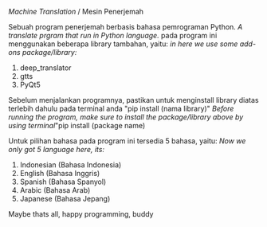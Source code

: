 _Machine Translation_ / Mesin Penerjemah

Sebuah program penerjemah berbasis bahasa pemrograman Python.
_A translate prgram that run in Python language._
  pada program ini menggunakan beberapa library tambahan, yaitu:
  _in here we use some add-ons package/library:_
  1. deep_translator
  2. gtts
  3. PyQt5

Sebelum menjalankan programnya, pastikan untuk menginstall library diatas terlebih dahulu pada terminal anda "pip install (nama library)"
_Before running the program, make sure to install the package/library above by using terminal_"pip install (package name)

Untuk pilihan bahasa pada program ini tersedia 5 bahasa, yaitu:
_Now we only got 5 language here, its:_
  1. Indonesian (Bahasa Indonesia)
  2. English    (Bahasa Inggris)
  3. Spanish    (Bahasa Spanyol)
  4. Arabic     (Bahasa Arab)
  5. Japanese   (Bahasa Jepang)

Maybe thats all, happy programming, buddy
